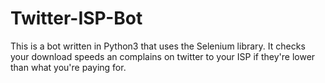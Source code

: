 # Twitter-ISP-Bot
This is a bot written in Python3 that uses the Selenium library. It checks your download speeds an complains on twitter to your ISP if they're lower than what you're paying for.
